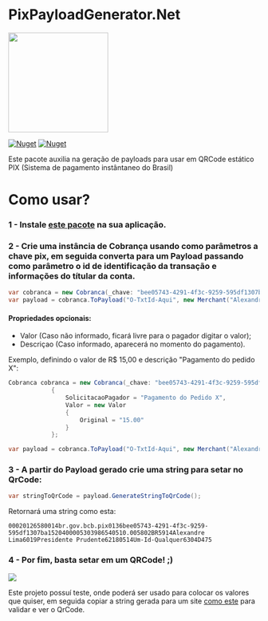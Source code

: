 # PixPayloadGenerator.Net

<img width='200' src='https://user-images.githubusercontent.com/5353685/101644586-233eb080-3a14-11eb-9cec-2172586abfde.png'/>

[![Nuget](https://img.shields.io/nuget/dt/pix-payload-generator.net)](https://www.nuget.org/packages/pix-payload-generator.net)
[![Nuget](https://img.shields.io/nuget/v/pix-payload-generator.net)](https://www.nuget.org/packages/pix-payload-generator.net)

Este pacote auxilia na geração de payloads para usar em QRCode estático PIX (Sistema de pagamento instântaneo do Brasil)

# Como usar?

### 1 - Instale [este pacote](https://www.nuget.org/packages/pix-payload-generator.net) na sua aplicação.

### 2 - Crie uma instância de Cobrança usando como parâmetros a chave pix, em seguida converta para um Payload passando como parâmetro o id de identificação da transação e informações do títular da conta.

```csharp
var cobranca = new Cobranca(_chave: "bee05743-4291-4f3c-9259-595df1307ba1");
var payload = cobranca.ToPayload("O-TxtId-Aqui", new Merchant("Alexandre Sanlim", "Presidente Prudente"));
```

#### Propriedades opcionais:
- Valor (Caso não informado, ficará livre para o pagador digitar o valor);
- Descriçao (Caso informado, aparecerá no momento do pagamento).

Exemplo, definindo o valor de R$ 15,00 e descrição "Pagamento do pedido X":
```csharp
Cobranca cobranca = new Cobranca(_chave: "bee05743-4291-4f3c-9259-595df1307ba1")
            {
                SolicitacaoPagador = "Pagamento do Pedido X",
                Valor = new Valor
                {
                    Original = "15.00"
                }
            };

var payload = cobranca.ToPayload("O-TxtId-Aqui", new Merchant("Alexandre Sanlim", "Presidente Prudente"));
```

### 3 - A partir do Payload gerado crie uma string para setar no QrCode:

```csharp
var stringToQrCode = payload.GenerateStringToQrCode();
```

Retornará uma string como esta:

```
00020126580014br.gov.bcb.pix0136bee05743-4291-4f3c-9259-595df1307ba1520400005303986540510.005802BR5914Alexandre Lima6019Presidente Prudente62180514Um-Id-Qualquer6304D475
```

### 4 - Por fim, basta setar em um QRCode! ;)

<img src='https://dyn-qrcode.vercel.app/api?url=00020126580014br.gov.bcb.pix0136bee05743-4291-4f3c-9259-595df1307ba1520400005303986540510.005802BR5914Alexandre%20Lima6019Presidente%20Prudente62180514Um-Id-Qualquer6304D475' />

Este projeto possuí teste, onde poderá ser usado para colocar os valores que quiser, em seguida copiar a string gerada para um site [como este](https://pix.nascent.com.br/tools/pix-qr-decoder/) para validar e ver o QrCode.
